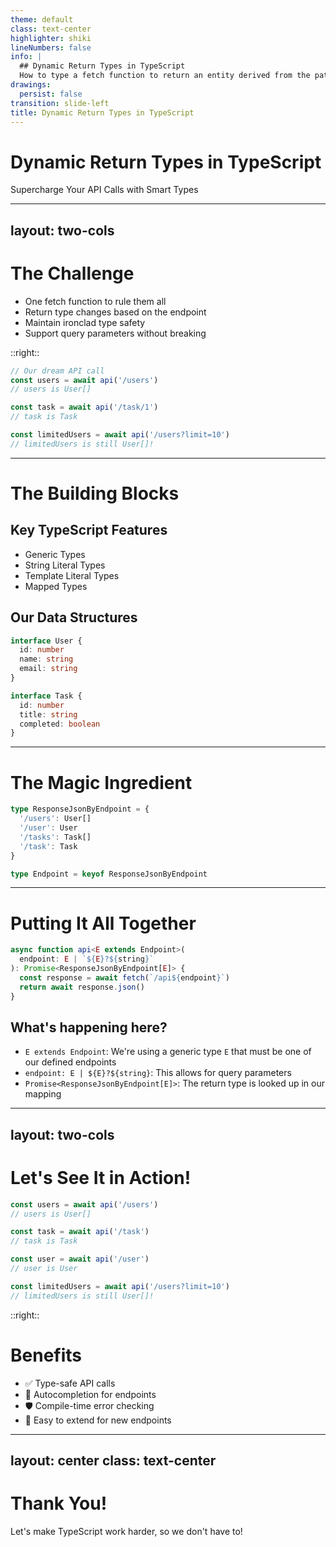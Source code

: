 ```yaml
---
theme: default
class: text-center
highlighter: shiki
lineNumbers: false
info: |
  ## Dynamic Return Types in TypeScript
  How to type a fetch function to return an entity derived from the path parameter
drawings:
  persist: false
transition: slide-left
title: Dynamic Return Types in TypeScript
---
```


# Dynamic Return Types in TypeScript
Supercharge Your API Calls with Smart Types

<!--
Welcome, TypeScript enthusiasts! Today, we're diving into the exciting world of dynamic return types. 
We'll explore how to create a fetch function so smart, it knows what type to return based on the URL you give it.
Buckle up for a journey into the heart of TypeScript's type system!
-->

---
layout: two-cols
---

# The Challenge

<v-clicks>

- One fetch function to rule them all
- Return type changes based on the endpoint
- Maintain ironclad type safety
- Support query parameters without breaking

</v-clicks>

::right::

<div v-click class="ml-4">

```ts
// Our dream API call
const users = await api('/users')
// users is User[]

const task = await api('/task/1')
// task is Task

const limitedUsers = await api('/users?limit=10')
// limitedUsers is still User[]!
```

</div>

<!--
Let's set the stage for our TypeScript adventure.

[click] We want to create a single, powerful fetch function that works for all our API endpoints.

[click] But here's the twist - we want the return type to change depending on which endpoint we're calling.

[click] And of course, we can't compromise on type safety. TypeScript should catch any mistakes at compile time.

[click] Oh, and let's not forget query parameters. They shouldn't mess up our type inference.

[click] On the right, you can see what we're aiming for. Wouldn't it be amazing if our API calls looked like this, with perfect type inference?
-->

---

# The Building Blocks

<div grid="~ cols-2 gap-4">
<div v-click>

## Key TypeScript Features

<v-clicks>

- Generic Types
- String Literal Types
- Template Literal Types
- Mapped Types

</v-clicks>

</div>
<div v-click>

## Our Data Structures

```ts
interface User {
  id: number
  name: string
  email: string
}

interface Task {
  id: number
  title: string
  completed: boolean
}
```

</div>
</div>

<!--
Before we dive into the solution, let's review our toolkit.

[click] On the left, we have the key TypeScript features we'll be using:

[click] Generic Types - they're like variables, but for types!
[click] String Literal Types - because sometimes a string is more than just a string
[click] Template Literal Types - for when you need to get creative with your type strings
[click] Mapped Types - to transform and manipulate our types

[click] On the right, we have our data structures. These interfaces define what our API responses look like.
Understanding these is crucial for building our type-safe fetch function.
-->

---

# The Magic Ingredient

<div v-click>

```ts
type ResponseJsonByEndpoint = {
  '/users': User[]
  '/user': User
  '/tasks': Task[]
  '/task': Task
}
```

</div>

<v-click>

<div class="mt-4 text-center">
  <carbon-arrow-down class="text-4xl animate-bounce" />
</div>

</v-click>

<div v-click>

```ts
type Endpoint = keyof ResponseJsonByEndpoint
```

</div>

<!--
Now, let's reveal the secret sauce of our solution.

[click] Behold, the ResponseJsonByEndpoint type! This is where we map our API endpoints to their corresponding response types.

[click] It's like a menu for our API. When we order from '/users', we expect to get a User array. When we ask for '/task', we should receive a single Task.

[click] And from this mapping, we can derive our Endpoint type. It's simply the keys of our ResponseJsonByEndpoint.

This mapping is the foundation that allows our fetch function to be so smart about its return types.
-->

---

# Putting It All Together

<div class="grid grid-cols-2 gap-4">
<div v-click>

```ts
async function api<E extends Endpoint>(
  endpoint: E | `${E}?${string}`
): Promise<ResponseJsonByEndpoint[E]> {
  const response = await fetch(`/api${endpoint}`)
  return await response.json()
}
```

</div>
<div v-click>

## What's happening here?

<v-clicks>

- `E extends Endpoint`: We're using a generic type `E` that must be one of our defined endpoints
- `endpoint: E | ${E}?${string}`: This allows for query parameters
- `Promise<ResponseJsonByEndpoint[E]>`: The return type is looked up in our mapping

</v-clicks>

</div>
</div>

<!--
Now, let's bring it all together with our api function.

[click] Here's the code that makes the magic happen. It might look intimidating at first, but let's break it down.

[click] On the right, we'll explain what's going on:

[click] First, we use a generic type E that extends our Endpoint type. This ensures we only accept valid endpoints.

[click] The endpoint parameter can be either E (a bare endpoint) or a template literal type that allows for query parameters.

[click] The return type is where the real magic happens. We use our ResponseJsonByEndpoint mapping to look up the correct return type based on the endpoint.

With this setup, TypeScript can infer the correct return type for any endpoint we use, even with query parameters!
-->

---
layout: two-cols
---

# Let's See It in Action!

<v-clicks>

```ts
const users = await api('/users')
// users is User[]

const task = await api('/task')
// task is Task

const user = await api('/user')
// user is User

const limitedUsers = await api('/users?limit=10')
// limitedUsers is still User[]!
```

</v-clicks>

::right::

<div v-after class="ml-4">

# Benefits

<v-clicks>

- ✅ Type-safe API calls
- 🚀 Autocompletion for endpoints
- 🛡️ Compile-time error checking
- 🔄 Easy to extend for new endpoints

</v-clicks>

</div>

<!--
Let's put our creation to the test and see it in action!

[click] When we call api with '/users', TypeScript knows it should return an array of Users.

[click] Calling '/task' correctly infers a single Task return type.

[click] '/user' gives us a single User, as expected.

[click] And look at this - even with query parameters, we still get the correct User array type!

[click] On the right, let's recap the benefits of this approach:

[click] We get fully type-safe API calls. No more guessing what the response will look like!

[click] Your IDE can now autocomplete valid endpoints for you.

[click] If you try to use an endpoint that doesn't exist, you'll get a compile-time error.

[click] And when you add new endpoints to your API, just update the ResponseJsonByEndpoint type, and everything else adapts automatically!
-->

---
layout: center
class: text-center
---

# Thank You!

Let's make TypeScript work harder, so we don't have to!

<!--
And there you have it! We've created a type-safe, flexible API fetching function that adapts its return type based on the endpoint.

Remember, TypeScript is here to make our lives easier. By leveraging its powerful type system, we can create APIs that are not just functional, but delightful to use.

Thank you for joining me on this TypeScript journey. Now go forth and create amazing, type-safe applications!
-->

